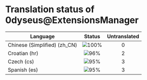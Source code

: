 # Translation status of 0dyseus@ExtensionsManager

Language | Status | Untranslated
---------|:------:|:-----------:
Chinese (Simplified) (zh_CN) | ![100%](http://progressed.io/bar/100) | 0
Croatian (hr) | ![96%](http://progressed.io/bar/96) | 2
Czech (cs) | ![95%](http://progressed.io/bar/95) | 3
Spanish (es) | ![95%](http://progressed.io/bar/95) | 3
